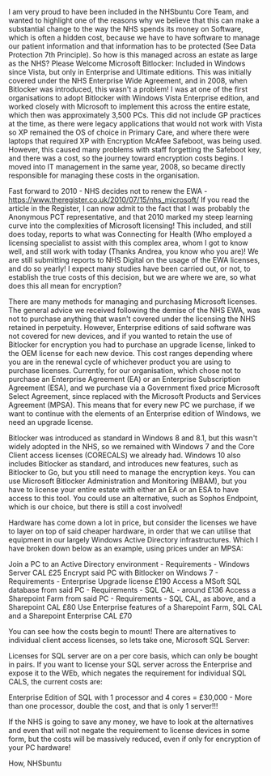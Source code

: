 I am very proud to have been included in the NHSbuntu Core Team, and wanted to highlight one of the reasons why we believe that this can make a substantial change to the way the NHS spends its money on Software, which is often a hidden cost, because we have to have software to manage our patient information and that information has to be protected (See Data Protection 7th Principle). So how is this managed across an estate as large as the NHS?
Please Welcome Microsoft Bitlocker: 
Included in Windows since Vista, but only in Enterprise and Ultimate editions. This was initially covered under the NHS Enterprise Wide Agreement, and in 2008, when Bitlocker was introduced, this wasn't a problem! I was at one of the first organisations to adopt Bitlocker with Windows Vista Enterprise edition, and worked closely with Microsoft to implement this across the entire estate, which then was approximately 3,500 PCs. This did not include GP practices at the time, as there were legacy applications that would not work with Vista so XP remained the OS of choice in Primary Care, and where there were laptops that required XP with Encryption McAfee Safeboot, was being used. However, this caused many problems with staff forgetting the Safeboot key, and there was a cost, so the journey toward encryption costs begins. I moved into IT management in the same year, 2008, so became directly responsible for managing these costs in the organisation.

Fast forward to 2010 - NHS decides not to renew the EWA - https://www.theregister.co.uk/2010/07/15/nhs_microsoft/
If you read the article in the Register, I can now admit to the fact that I was probably the Anonymous PCT representative, and that 2010 marked my steep learning curve into the complexities of Microsoft licensing! This included, and still does today, reports to what was Connecting for Health (Who employed a licensing specialist to assist with this complex area, whom I got to know well, and still work with today (Thanks Andrea, you know who you are)! We are still submitting reports to NHS Digital on the usage of the EWA licenses, and do so yearly! I expect many studies have been carried out, or not, to establish the true costs of this decision, but we are where we are, so what does this all mean for encryption? 

There are many methods for managing and purchasing Microsoft licenses. The general advice we received following the demise of the NHS EWA, was not to purchase anything that wasn't covered under the licensing the NHS retained in perpetuity. However, Enterprise editions of said software was not covered for new devices, and if you wanted to retain the use of Bitlocker for encryption you had to purchase an upgrade license, linked to the OEM license for each new device. This cost ranges depending where you are in the renewal cycle of whichever product you are using to purchase licenses. Currently, for our organisation, which chose not to purchase an Enterprise Agreement (EA) or an Enterprise Subscription Agreement (ESA), and we purchase via a Government fixed price Microsoft Select Agreement, since replaced with the Microsoft Products and Services Agreement (MPSA). This means that for every new PC we purchase, if we want to continue with the elements of an Enterprise edition of Windows, we need an upgrade license.

Bitlocker was introduced as standard in Windows 8 and 8.1, but this wasn't widely adopted in the NHS, so we remained with Windows 7 and the Core Client access licenses (CORECALS) we already had. Windows 10 also includes Bitlocker as standard, and introduces new features, such as Bitlocker to Go, but you still need to manage the encryption keys. You can use Microsoft Bitlocker Administration and Monitoring (MBAM), but you have to license your entire estate with either an EA or an ESA to have access to this tool. You could use an alternative, such as Sophos Endpoint, which is our choice, but there is still a cost involved!

Hardware has come down a lot in price, but consider the licenses we have to layer on top of said cheaper hardware, in order that we can utilise that equipment in our largely Windows Active Directory infrastructures. Which I have broken down below as an example, using prices under an MPSA:

Join a PC to an Active Directory environment - Requirements - Windows Server CAL  £25
Encrypt said PC with Bitlocker on Windows 7 - Requirements - Enterprise Upgrade license £190
Access a MSoft SQL database from said PC - Requirements - SQL CAL - around £136
Access a Sharepoint Farm from said PC - Requirements - SQL CAL, as above, and a Sharepoint CAL £80
Use Enterprise features of a Sharepoint Farm, SQL CAL and a Sharepoint Enterprise CAL £70

You can see how the costs begin to mount! There are alternatives to individual client access licenses, so lets take one, Microsoft SQL Server:

Licenses for SQL server are on a per core basis, which can only be bought in pairs. If you want to license your SQL server across the Enterprise and expose it to the WEb, which negates the requirement for individual SQL CALS, the current costs are:

Enterprise Edition of SQL with 1 processor and 4 cores = £30,000  - More than one processor, double the cost, and that is only 1 server!!!

If the NHS is going to save any money, we have to look at the alternatives and even that will not negate the requirement to license devices in some form, but the costs will be massively reduced, even if only for encryption of your PC hardware!

How, NHSbuntu

